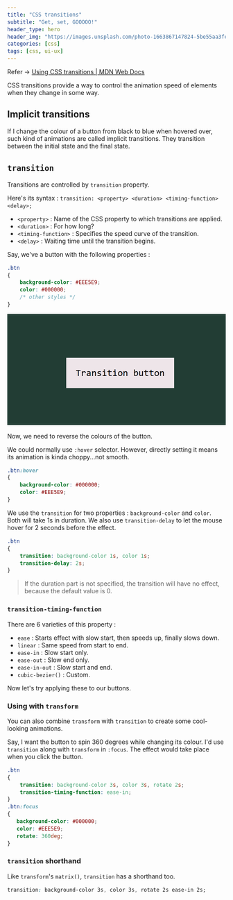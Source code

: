 ```yaml
---
title: "CSS transitions"
subtitle: "Get, set, GOOOOO!"
header_type: hero
header_img: "https://images.unsplash.com/photo-1663867147824-5be55aa3fed2?w=600&auto=format&fit=crop&q=60&ixlib=rb-4.0.3&ixid=M3wxMjA3fDB8MHxzZWFyY2h8NjJ8fGFuaW1hdGlvbnxlbnwwfHwwfHx8Mg%3D%3D"
categories: [css]
tags: [css, ui-ux]
---
```


Refer -> [Using CSS transitions | MDN Web Docs](https://developer.mozilla.org/en-US/docs/Web/CSS/CSS_transitions/Using_CSS_transitions)

CSS transitions provide a way to control the animation speed of elements when they change in some way.

## Implicit transitions

If I change the colour of a button from black to blue when hovered over, such kind of animations are called implicit transitions. They transition between the initial state and the final state.

## `transition`

Transitions are controlled by `transition` property.

Here's its syntax : ``transition: <property> <duration> <timing-function> <delay>;``

- `<property>` : Name of the CSS property to which transitions are applied.
- `<duration>` : For how long?
- `<timing-function>` : Specifies the speed curve of the transition.
- `<delay>` : Waiting time until the transition begins.

Say, we've a button with the following properties :

```css
.btn
{
    background-color: #EEE5E9;
    color: #000000;
    /* other styles */
}
```

<img src="image-10.png" class="img-fluid" alt="Responsive image">

Now, we need to reverse the colours of the button.

We could normally use `:hover` selector. However, directly setting it means its animation is kinda choppy...not smooth.

```css
.btn:hover
{
    background-color: #000000;
    color: #EEE5E9;
}
```

We use the `transition` for two properties : `background-color` and `color`. Both will take 1s in duration. We also use `transition-delay` to let the mouse hover for 2 seconds before the effect.

```css
.btn
{
    transition: background-color 1s, color 1s;
    transition-delay: 2s;
}
```

> If the duration part is not specified, the transition will have no effect, because the default value is 0.

### `transition-timing-function`

There are 6 varieties of this property :

- `ease` : Starts effect with slow start, then speeds up, finally slows down.
- `linear` : Same speed from start to end.
- `ease-in` : Slow start only.
- `ease-out` : Slow end only.
- `ease-in-out` : Slow start and end.
- `cubic-bezier()` : Custom.

Now let's try applying these to our buttons.

### Using with `transform`

You can also combine `transform` with `transition` to create some cool-looking animations.

Say, I want the button to spin 360 degrees while changing its colour. I'd use `transition` along with `transform` in `:focus`. The effect would take place when you click the button.

```css
.btn
{
    transition: background-color 3s, color 3s, rotate 2s;
    transition-timing-function: ease-in;
}
.btn:focus
{
   background-color: #000000;
   color: #EEE5E9;
   rotate: 360deg;
}
```

### `transition` shorthand

Like `transform`'s `matrix()`, `transition` has a shorthand too.

```css
transition: background-color 3s, color 3s, rotate 2s ease-in 2s;
```
